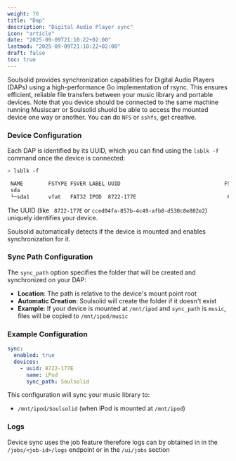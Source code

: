 ```yaml
---
weight: 70
title: "Dap"
description: "Digital Audio Player sync"
icon: "article"
date: "2025-09-09T21:10:22+02:00"
lastmod: "2025-09-09T21:10:22+02:00"
draft: false
toc: true
---
```


Soulsolid provides synchronization capabilities for Digital Audio Players (DAPs) using a high-performance Go implementation of rsync. This ensures efficient, reliable file transfers between your music library and portable devices.
Note that you device should be connected to the same machine running Musiscarr or Soulsolid shuold be able to access the mounted device one way or another. You can do `NFS` or `sshfs`, get creative.

### Device Configuration

Each DAP is identified by its UUID, which you can find using the `lsblk -f` command once the device is connected:

```bash
> lsblk -f

 NAME        FSTYPE FSVER LABEL UUID                                 FSAVAIL FSUSE% MOUNTPOINTS
 sda
 └─sda1      vfat   FAT32 IPOD  8722-177E                             631.3G    34% /mnt/ipod
```

The UUID (like ` 8722-177E` or `cced04fa-857b-4c49-afb8-d530c8e802e2`) uniquely identifies your device.

Soulsolid automatically detects if the device is mounted and enables synchronization for it.

### Sync Path Configuration

The `sync_path` option specifies the folder that will be created and synchronized on your DAP:

- **Location**: The path is relative to the device's mount point root
- **Automatic Creation**: Soulsolid will create the folder if it doesn't exist
- **Example**: If your device is mounted at `/mnt/ipod` and `sync_path` is `music`, files will be copied to `/mnt/ipod/music`

### Example Configuration

```yaml
sync:
  enabled: true
  devices:
    - uuid: 8722-177E
      name: iPod
      sync_path: Soulsolid
```

This configuration will sync your music library to:

- `/mnt/ipod/Soulsolid` (when iPod is mounted at `/mnt/ipod`)

### Logs

Device sync uses the job feature therefore logs can by obtained in in the `/jobs/<job-id>/logs` endpoint or in the `/ui/jobs` section
